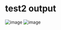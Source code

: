 # test2 output
![image](https://user-images.githubusercontent.com/104209441/170318594-d3a23c7e-00ad-42b4-8e98-85209853c397.png)
![image](https://user-images.githubusercontent.com/104209441/170318622-eed37a3a-9f3c-4337-984d-cb8c69a0be0f.png)
